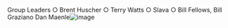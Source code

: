 Group Leaders
		○ Brent Huscher
		○ Terry Watts
		○ Slava
		○ Bill Fellows, Bill Graziano
Dan Maenle![image](https://user-images.githubusercontent.com/1851138/188235411-6e6a7a5e-e2c5-452c-ba56-67aca500026a.png)
